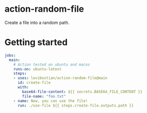 # action-random-file

Create a file into a random path. 

# Getting started 

```yml
jobs:
  main:
    # Action tested on ubuntu and macos
    runs-on: ubuntu-latest 
    steps:      
    - uses: levibostian/action-random-file@main
      id: create-file
      with:
        base64-file-content: ${{ secrets.BASE64_FILE_CONTENT }}
        file-name: "foo.txt"
    - name: Now, you can use the file! 
      run: ./use-file ${{ steps.create-file.outputs.path }}    
```
